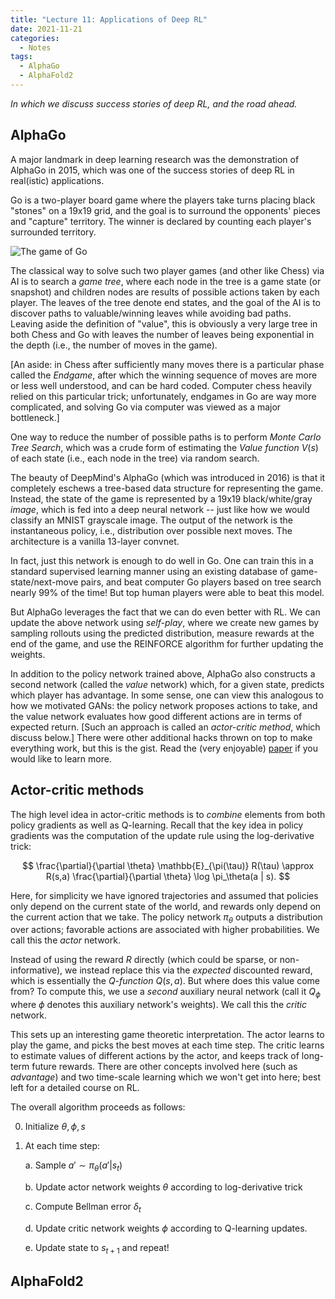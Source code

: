 ```yaml
---
title: "Lecture 11: Applications of Deep RL"
date: 2021-11-21
categories:
  - Notes
tags:
  - AlphaGo
  - AlphaFold2
---
```


*In which we discuss success stories of deep RL, and the road ahead.*

## AlphaGo

A major landmark in deep learning research was the demonstration of AlphaGo in 2015, which was one of the success stories of deep RL in real(istic) applications.

Go is a two-player board game where the players take turns placing black "stones" on a 19x19 grid, and the goal is to surround the opponents' pieces and "capture" territory. The winner is declared by counting each player's surrounded territory.

![The game of Go](/dl-notes/assets/figures/go.png)

The classical way to solve such two player games (and other like Chess) via AI is to search a *game tree*, where each node in the tree is a game state (or snapshot) and children nodes are results of possible actions taken by each player.  The leaves of the tree denote end states, and the goal of the AI is to discover paths to valuable/winning leaves while avoiding bad paths. Leaving aside the definition of "value", this is obviously a very large tree in both Chess and Go with leaves the number of leaves being exponential in the depth (i.e., the number of moves in the game).

[An aside: in Chess after sufficiently many moves there is a particular phase called the *Endgame*, after which the winning sequence of moves are more or less well understood, and can be hard coded. Computer chess heavily relied on this particular trick; unfortunately, endgames in Go are way more complicated, and solving Go via computer was viewed as a major bottleneck.]

One way to reduce the number of possible paths is to perform *Monte Carlo Tree Search*, which was a crude form of estimating the *Value function* $V(s)$ of each state (i.e., each node in the tree) via random search.

The beauty of DeepMind's AlphaGo (which was introduced in 2016) is that it completely eschews a tree-based data structure for representing the game. Instead, the state of the game is represented by a 19x19 black/white/gray *image*, which is fed into a deep neural network -- just like how we would classify an MNIST grayscale image. The output of the network is the instantaneous policy, i.e., distribution over possible next moves. The architecture is a vanilla 13-layer convnet.

In fact, just this network is enough to do well in Go. One can train this in a standard supervised learning manner using an existing database of game-state/next-move pairs, and beat computer Go players based on tree search nearly 99% of the time! But top human players were able to beat this model.

But AlphaGo leverages the fact that we can do even better with RL. We can update the above network using *self-play*, where we create new games by sampling rollouts using the predicted distribution, measure rewards at the end of the game, and use the REINFORCE algorithm for further updating the weights.

In addition to the policy network trained above, AlphaGo also constructs a second network (called the *value* network) which, for a given state, predicts which player has advantage. In some sense, one can view this analogous to how we motivated GANs: the policy network proposes actions to take, and the value network evaluates how good different actions are in terms of expected return. [Such an approach is called an *actor-critic method*, which discuss below.] There were other additional hacks thrown on top to make everything work, but this is the gist. Read the (very enjoyable) [paper](https://www.nature.com/articles/nature16961) if you would like to learn more.

## Actor-critic methods

The high level idea in actor-critic methods is to *combine* elements from both policy gradients as well as Q-learning. Recall that the key idea in policy gradients was the computation of the update rule using the log-derivative trick:

$$
\frac{\partial}{\partial \theta} \mathbb{E}_{\pi(\tau)} R(\tau) \approx R(s,a) \frac{\partial}{\partial \theta} \log \pi_\theta(a | s).
$$

Here, for simplicity we have ignored trajectories and assumed that policies only depend on the current state of the world, and rewards only depend on the current action that we take. The policy network $\pi_\theta$ outputs a distribution over actions; favorable actions are associated with higher probabilities. We call this the *actor* network.

Instead of using the reward $R$ directly (which could be sparse, or non-informative), we instead replace this via the *expected* discounted reward, which is essentially the *Q-function* $Q(s,a)$. But where does this value come from? To compute this, we use a *second* auxiliary neural network (call it $Q_\phi$ where $\phi$ denotes this auxiliary network's weights). We call this the *critic* network.

This sets up an interesting game theoretic interpretation. The actor learns to play the game, and picks the best moves at each time step. The critic learns to estimate values of different actions by the actor, and keeps track of long-term future rewards. There are other concepts involved here (such as *advantage*) and two time-scale learning which we won't get into here; best left for a detailed course on RL.

The overall algorithm proceeds as follows:

0. Initialize $\theta, \phi, s$

1. At each time step:

    a. Sample $a' \sim \pi_\theta(a' | s_t)$

    b. Update actor network weights $\theta$ according to log-derivative trick

    c. Compute Bellman error $\delta_t$

    d. Update critic network weights $\phi$ according to Q-learning updates.

    e. Update state to $s_{t+1}$ and repeat!

## AlphaFold2

<tba>
